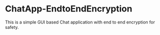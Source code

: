 # ChatApp-EndtoEndEncryption
This is a simple GUI based Chat application with end to end encryption for safety.
